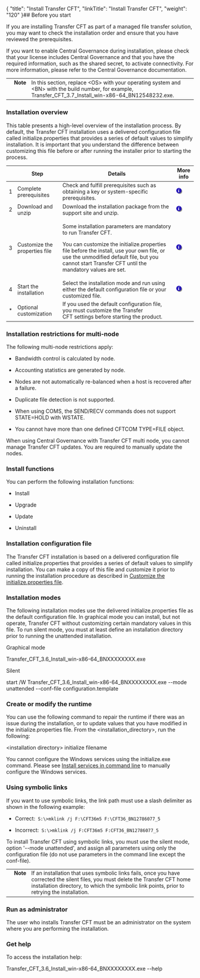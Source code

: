 {
    "title": "Install Transfer CFT",
    "linkTitle": "Install Transfer CFT",
    "weight": "120"
}## Before you start



If you are installing Transfer CFT as part of a managed file transfer solution, you may want to check the installation order and ensure that you have reviewed the prerequisites.



If you want to enable Central Governance during installation, please check that your license includes Central Governance and that you have the required information, such as the shared secret, to activate connectivity. For more information, please refer to the Central Governance documentation.



<table cellpadding="0" cellspacing="0">
   <col/>
   <col/>
   <col/>
      <tr>
         <td valign="top">         </td>
         <td valign="top"><span><b>Note</b></span>
         </td>
         <td data-mc-autonum="&lt;b&gt;Note&lt;/b&gt;" valign="top">In this section, replace &lt;OS&gt; with your operating system and &lt;BN&gt; with the build number, for example,  <span>Transfer_CFT_3.7_Install_win-x86-64_BN12548232.exe</span>.         </td>
      </tr>
</table>



### Installation overview



This table presents a high-level overview of the installation process. By default, the Transfer CFT installation uses a delivered configuration file called initialize.properties that provides a series of default values to simplify installation. It is important that you understand the difference between customizing this file before or after running the installer prior to starting the process.



<table cellspacing="0">
   <col/>
   <col/>
   <col/>
   <col/>
   <thead>
      <tr>
         <th> </th>
         <th>Step</th>
         <th>Details</th>
         <th>More info</th>
      </tr>
   </thead>
   <tbody>
      <tr>
         <td>1         </td>
         <td>Complete prerequisites         </td>
         <td>Check and fulfill prerequisites such as obtaining a key or system-specific prerequisites.         </td>
         <td><a href="../../unix_install_start_here/before_you_start_unix/prereqs_overview"><img alt="" src="severityInformation_alt.gif"/></a>
         </td>
      </tr>
      <tr>
         <td>2         </td>
         <td>Download and unzip         </td>
         <td>Download the installation package from the support site and unzip.         </td>
         <td><a href="#download"><img alt="" src="severityInformation_alt.gif"/></a>
         </td>
      </tr>
      <tr>
         <td>3         </td>
         <td>Customize the properties file         </td>
         <td>
            <p> Some installation parameters are mandatory to run Transfer CFT. </p>
            <p>You can customize the <span>initialize.properties</span> file before the install, use your own file, or use the unmodified default file, but you cannot start Transfer CFT until the mandatory values are set.</p>
         </td>
         <td><a href="properties_file_win"><img alt="" src="severityInformation_alt.gif"/></a>
         </td>
      </tr>
      <tr>
         <td>4         </td>
         <td>Start the installation         </td>
         <td>Select the installation mode and run using either the default configuration file or your customized file.         </td>
         <td><a href="../../unix_install_start_here/before_you_start_unix/install_transfer_cft_1"><img alt="" src="severityInformation_alt.gif"/></a>
         </td>
      </tr>
      <tr>
         <td>*         </td>
         <td>Optional customization         </td>
         <td>If you used the default configuration file, you must customize the Transfer CFT settings before starting the product.         </td>
         <td>          </td>
      </tr>
   </tbody>
</table>



### Installation restrictions for multi-node



The following multi-node restrictions apply:



-   Bandwidth control is calculated by node.

-   Accounting statistics are generated by node.

-   Nodes are not automatically re-balanced when a host is recovered after a failure.

-   Duplicate file detection is not supported.

-   When using COMS, the SEND/RECV commands does not support STATE=HOLD with WSTATE.

-   You cannot have more than one defined CFTCOM TYPE=FILE object.



When using Central Governance with Transfer CFT multi node, you cannot manage Transfer CFT updates. You are required to manually update the nodes.



### Install functions



You can perform the following installation functions:



-   Install

-   Upgrade

-   Update

-   Uninstall



### Installation configuration file



The Transfer CFT installation is based on a delivered configuration file called initialize.properties that provides a series of default values to simplify installation. You can make a copy of this file and customize it prior to running the installation procedure as described in [Customize the initialize.properties file](properties_file_win).



### Installation modes



The following installation modes use the delivered initialize.properties file as the default configuration file. In graphical mode you can install, but not operate, Transfer CFT without customizing certain mandatory values in this file. To run silent mode, you must at least define an installation directory prior to running the unattended installation.



Graphical mode



Transfer\_CFT\_3.6\_Install\_win-x86-64\_BNXXXXXXXX.exe



Silent



start /W Transfer\_CFT\_3.6\_Install\_win-x86-64\_BNXXXXXXXX.exe --mode unattended --conf-file configuration.template



### Create or modify the runtime



You can use the following command to repair the runtime if there was an issue during the installation, or to update values that you have modified in the initialize.properties file. From the &lt;installation\_directory>, run the following:



&lt;installation directory> initialize filename



You cannot configure the Windows services using the initialize.exe command. Please see [Install services in command line](../install_services_command_line) to manually configure the Windows services.



### Using symbolic links



If you want to use symbolic links, the link path must use a slash delimiter as shown in the following example:



-   Correct:` S:\>mklink /j F:\CFT36m5 F:\CFT36_BN12786077_5`

-   Incorrect:` S:\>mklink /j F:CFT36m5 F:CFT36_BN12786077_5`



To install Transfer CFT using symbolic links, you must use the silent mode, option '--mode unattended', and assign all parameters using only the configuration file (do not use parameters in the command line except the conf-file).



<table cellpadding="0" cellspacing="0">
   <col/>
   <col/>
   <col/>
      <tr>
         <td valign="top">         </td>
         <td valign="top"><span><b>Note</b></span>
         </td>
         <td data-mc-autonum="&lt;b&gt;Note&lt;/b&gt;" valign="top">If  an installation that uses symbolic links fails, once you have corrected the silent files, you must delete the <span>Transfer CFT</span> home installation directory, to which the symbolic link points, prior to retrying the installation.         </td>
      </tr>
</table>



### Run as administrator



The user who installs Transfer CFT must be an administrator on the system where you are performing the installation.



### Get help



To access the installation help:



Transfer\_CFT\_3.6\_Install\_win-x86-64\_BNXXXXXXXX.exe --help

